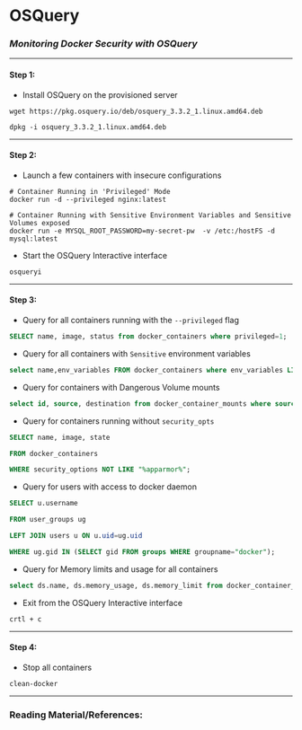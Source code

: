 # **OSQuery**

### *Monitoring Docker Security with OSQuery*

-------

#### Step 1:

* Install OSQuery on the provisioned server

```commandline
wget https://pkg.osquery.io/deb/osquery_3.3.2_1.linux.amd64.deb

dpkg -i osquery_3.3.2_1.linux.amd64.deb
```

-------

#### Step 2:

* Launch a few containers with insecure configurations

```commandline
# Container Running in 'Privileged' Mode
docker run -d --privileged nginx:latest

# Container Running with Sensitive Environment Variables and Sensitive Volumes exposed
docker run -e MYSQL_ROOT_PASSWORD=my-secret-pw  -v /etc:/hostFS -d mysql:latest
```

* Start the OSQuery Interactive interface

```commandline
osqueryi
```

-------

#### Step 3:

* Query for all containers running with the `--privileged` flag

```sql
SELECT name, image, status from docker_containers where privileged=1;
```

* Query for all containers with `Sensitive` environment variables

```sql
select name,env_variables FROM docker_containers where env_variables LIKE "%PASSWORD%";
```

* Query for containers with Dangerous Volume mounts

```sql
select id, source, destination from docker_container_mounts where source LIKE "%etc%";
```

* Query for containers running without `security_opts`

```sql
SELECT name, image, state

FROM docker_containers

WHERE security_options NOT LIKE "%apparmor%";
```

* Query for users with access to docker daemon

```sql
SELECT u.username

FROM user_groups ug

LEFT JOIN users u ON u.uid=ug.uid

WHERE ug.gid IN (SELECT gid FROM groups WHERE groupname="docker");
```

* Query for Memory limits and usage for all containers

```sql
select ds.name, ds.memory_usage, ds.memory_limit from docker_container_stats ds, docker_containers dc where dc.id=ds.id;
```

* Exit from the OSQuery Interactive interface

```commandline
crtl + c
```

-------

#### Step 4:

* Stop all containers

```commandline
clean-docker
```

---------

### Reading Material/References:

